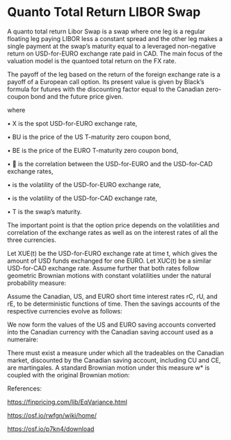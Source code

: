 # Quanto Total Return LIBOR Swap

A quanto total return Libor Swap is a swap where one leg is a regular floating leg paying LIBOR less a constant spread and the other leg makes a single payment at the swap’s maturity equal to a leveraged non-negative return on USD-for-EURO exchange rate paid in CAD. The main focus of the valuation model is the quantoed total return on the FX rate.


The payoff of the leg based on the return of the foreign exchange rate is a payoff of a European call option.  Its present value is given by Black’s formula for futures with the discounting factor equal to the Canadian zero-coupon bond and the future price given.

where 

•	X is the spot USD-for-EURO exchange rate,

•	BU is the price of the US T-maturity zero coupon bond,

•	BE is the price of the EURO T-maturity zero coupon bond,

•	 is the correlation between the USD-for-EURO and the USD-for-CAD exchange rates,

•	  is the volatility of the USD-for-EURO exchange rate,

•	  is the volatility of the USD-for-CAD exchange rate,

•	T is the swap’s maturity.

The important point is that the option price depends on the volatilities and correlation of the exchange rates as well as on the interest rates of all the three currencies.

Let XUE(t) be the USD-for-EURO exchange rate at time t, which gives the amount of USD funds exchanged for one EURO. Let XUC(t) be a similar USD-for-CAD exchange rate. Assume further that both rates follow geometric Brownian motions with constant volatilities under the natural probability measure:

Assume the Canadian, US, and EURO short time interest rates rC, rU,  and rE, to be deterministic functions of time.  Then the savings accounts of the respective currencies evolve as follows:

We now form the values of the US and EURO saving accounts converted into the Canadian currency with the Canadian saving account used as a numeraire: 

There must exist a measure under which all the tradeables on the Canadian market, discounted by the Canadian saving account, including CU and CE, are martingales. A standard Brownian motion under this measure w* is coupled with the original Brownian motion:

References:

https://finpricing.com/lib/EqVariance.html

https://osf.io/rwfgn/wiki/home/

https://osf.io/p7kn4/download
